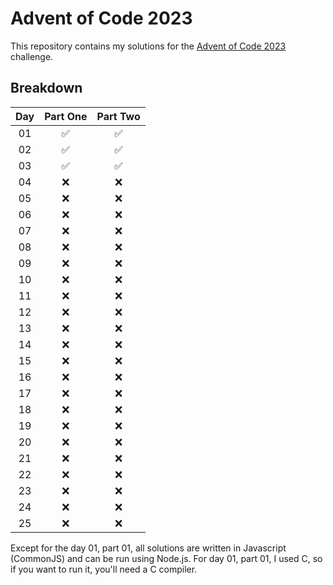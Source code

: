 # Advent of Code 2023

This repository contains my solutions for the [Advent of Code 2023](https://adventofcode.com/2023) challenge.

## Breakdown

| Day |      Part One      |      Part Two      |
| :-: | :----------------: | :----------------: |
| 01  | :white_check_mark: | :white_check_mark: |
| 02  | :white_check_mark: | :white_check_mark: |
| 03  | :white_check_mark: | :white_check_mark: |
| 04  |        :x:         |        :x:         |
| 05  |        :x:         |        :x:         |
| 06  |        :x:         |        :x:         |
| 07  |        :x:         |        :x:         |
| 08  |        :x:         |        :x:         |
| 09  |        :x:         |        :x:         |
| 10  |        :x:         |        :x:         |
| 11  |        :x:         |        :x:         |
| 12  |        :x:         |        :x:         |
| 13  |        :x:         |        :x:         |
| 14  |        :x:         |        :x:         |
| 15  |        :x:         |        :x:         |
| 16  |        :x:         |        :x:         |
| 17  |        :x:         |        :x:         |
| 18  |        :x:         |        :x:         |
| 19  |        :x:         |        :x:         |
| 20  |        :x:         |        :x:         |
| 21  |        :x:         |        :x:         |
| 22  |        :x:         |        :x:         |
| 23  |        :x:         |        :x:         |
| 24  |        :x:         |        :x:         |
| 25  |        :x:         |        :x:         |

Except for the day 01, part 01, all solutions are written in Javascript (CommonJS) and can be run using Node.js. For day 01, part 01, I used C, so if you want to run it, you'll need a C compiler.
